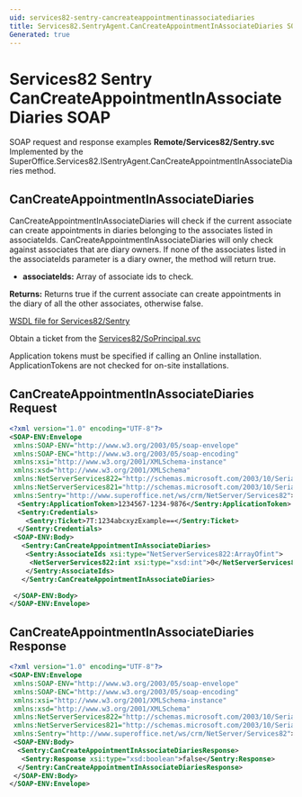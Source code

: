 ```yaml
---
uid: services82-sentry-cancreateappointmentinassociatediaries
title: Services82.SentryAgent.CanCreateAppointmentInAssociateDiaries SOAP
Generated: true
---
```


# Services82 Sentry CanCreateAppointmentInAssociateDiaries SOAP

SOAP request and response examples **Remote/Services82/Sentry.svc**
Implemented by the <see cref="M:SuperOffice.Services82.ISentryAgent.CanCreateAppointmentInAssociateDiaries">SuperOffice.Services82.ISentryAgent.CanCreateAppointmentInAssociateDiaries</see> method.

## CanCreateAppointmentInAssociateDiaries

CanCreateAppointmentInAssociateDiaries will check if the current associate can create appointments in diaries belonging to the associates listed in associateIds. CanCreateAppointmentInAssociateDiaries will only check against associates that are diary owners. If none of the associates listed in the associateIds parameter is a diary owner, the method will return true.

* **associateIds:** Array of associate ids to check.

**Returns:** Returns true if the current associate can create appointments in the diary of all the other associates, otherwise false.


[WSDL file for Services82/Sentry](../Services82-Sentry.md)

Obtain a ticket from the [Services82/SoPrincipal.svc](../SoPrincipal/index.md)

Application tokens must be specified if calling an Online installation. ApplicationTokens are not checked for on-site installations.

## CanCreateAppointmentInAssociateDiaries Request

```xml
<?xml version="1.0" encoding="UTF-8"?>
<SOAP-ENV:Envelope
 xmlns:SOAP-ENV="http://www.w3.org/2003/05/soap-envelope"
 xmlns:SOAP-ENC="http://www.w3.org/2003/05/soap-encoding"
 xmlns:xsi="http://www.w3.org/2001/XMLSchema-instance"
 xmlns:xsd="http://www.w3.org/2001/XMLSchema"
 xmlns:NetServerServices822="http://schemas.microsoft.com/2003/10/Serialization/Arrays"
 xmlns:NetServerServices821="http://schemas.microsoft.com/2003/10/Serialization/"
 xmlns:Sentry="http://www.superoffice.net/ws/crm/NetServer/Services82">
  <Sentry:ApplicationToken>1234567-1234-9876</Sentry:ApplicationToken>
  <Sentry:Credentials>
    <Sentry:Ticket>7T:1234abcxyzExample==</Sentry:Ticket>
  </Sentry:Credentials>
 <SOAP-ENV:Body>
   <Sentry:CanCreateAppointmentInAssociateDiaries>
    <Sentry:AssociateIds xsi:type="NetServerServices822:ArrayOfint">
     <NetServerServices822:int xsi:type="xsd:int">0</NetServerServices822:int>
    </Sentry:AssociateIds>
   </Sentry:CanCreateAppointmentInAssociateDiaries>

 </SOAP-ENV:Body>
</SOAP-ENV:Envelope>

```


## CanCreateAppointmentInAssociateDiaries Response

```xml
<?xml version="1.0" encoding="UTF-8"?>
<SOAP-ENV:Envelope
 xmlns:SOAP-ENV="http://www.w3.org/2003/05/soap-envelope"
 xmlns:SOAP-ENC="http://www.w3.org/2003/05/soap-encoding"
 xmlns:xsi="http://www.w3.org/2001/XMLSchema-instance"
 xmlns:xsd="http://www.w3.org/2001/XMLSchema"
 xmlns:NetServerServices822="http://schemas.microsoft.com/2003/10/Serialization/Arrays"
 xmlns:NetServerServices821="http://schemas.microsoft.com/2003/10/Serialization/"
 xmlns:Sentry="http://www.superoffice.net/ws/crm/NetServer/Services82">
 <SOAP-ENV:Body>
  <Sentry:CanCreateAppointmentInAssociateDiariesResponse>
   <Sentry:Response xsi:type="xsd:boolean">false</Sentry:Response>
  </Sentry:CanCreateAppointmentInAssociateDiariesResponse>
 </SOAP-ENV:Body>
</SOAP-ENV:Envelope>

```

